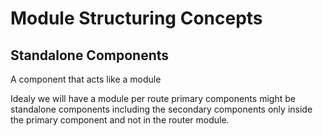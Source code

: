# Module Structuring Concepts

## Standalone Components

A component that acts like a module

Idealy we will have a module per route
primary components might be standalone components including the secondary components only inside the primary component and not in the router module.
